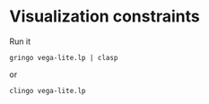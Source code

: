 # Visualization constraints

Run it

```
gringo vega-lite.lp | clasp
```

or

```
clingo vega-lite.lp
```